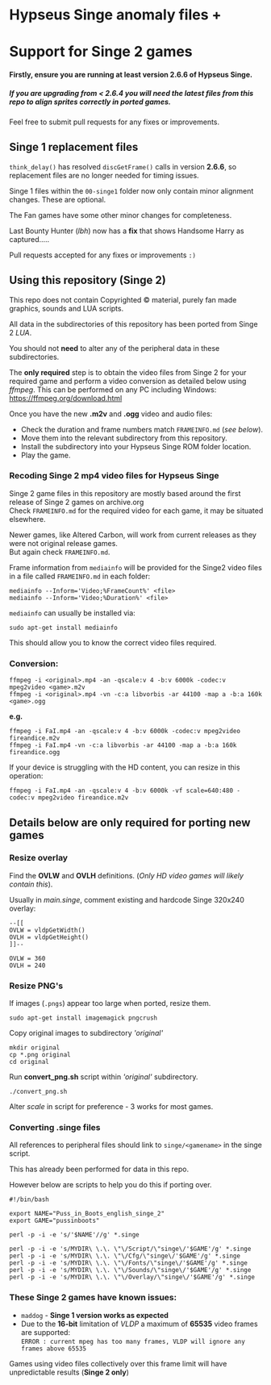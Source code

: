 # Hypseus Singe anomaly files +
# Support for Singe 2 games

#### Firstly, ensure you are running at least version 2.6.6 of Hypseus Singe.

##### If you are upgrading from < 2.6.4 you will need the latest files from this repo to align sprites correctly in ported games.

Feel free to submit pull requests for any fixes or improvements.

## Singe 1 replacement files

``think_delay()`` has resolved ``discGetFrame()`` calls in version **2.6.6**, so replacement files are no longer needed for timing issues.

Singe 1 files within the ``00-singe1`` folder now only contain minor alignment changes. These are optional.

The Fan games have some other minor changes for completeness.

Last Bounty Hunter (*lbh*) now has a **fix** that shows Handsome Harry as captured.....

Pull requests accepted for any fixes or improvements ``:)``

## Using this repository (Singe 2)

This repo does not contain Copyrighted &copy; material, purely fan made graphics, sounds and LUA scripts.

All data in the subdirectories of this repository has been ported from Singe 2 *LUA*.

You should not **need** to alter any of the peripheral data in these subdirectories.

The **only required** step is to obtain the video files from Singe 2 for your required game and perform a video conversion as detailed below using *ffmpeg*. This can be performed on any PC including Windows: https://ffmpeg.org/download.html

Once you have the new **.m2v** and **.ogg** video and audio files: 

* Check the duration and frame numbers match ``FRAMEINFO.md`` (*see below*).
* Move them into the relevant subdirectory from this repository.
* Install the subdirectory into your Hypseus Singe ROM folder location.
* Play the game.

### Recoding Singe 2 mp4 video files for Hypseus Singe

Singe 2 game files in this repository are mostly based around the first release of Singe 2 games on archive.org \
Check ``FRAMEINFO.md`` for the required video for each game, it may be situated elsewhere.

Newer games, like Altered Carbon, will work from current releases as they were not original release games.  
But again check ``FRAMEINFO.md``.

Frame information from ``mediainfo`` will be provided for the Singe2 video files in a file called ``FRAMEINFO.md`` in each folder:

    mediainfo --Inform='Video;%FrameCount%' <file>
    mediainfo --Inform='Video;%Duration%' <file>

``mediainfo`` can usually be installed via:

    sudo apt-get install mediainfo

This should allow you to know the correct video files required.

### Conversion:

    ffmpeg -i <original>.mp4 -an -qscale:v 4 -b:v 6000k -codec:v mpeg2video <game>.m2v
    ffmpeg -i <original>.mp4 -vn -c:a libvorbis -ar 44100 -map a -b:a 160k <game>.ogg

**e.g.**

    ffmpeg -i FaI.mp4 -an -qscale:v 4 -b:v 6000k -codec:v mpeg2video fireandice.m2v
    ffmpeg -i FaI.mp4 -vn -c:a libvorbis -ar 44100 -map a -b:a 160k fireandice.ogg

If your device is struggling with the HD content, you can resize in this operation:

    ffmpeg -i FaI.mp4 -an -qscale:v 4 -b:v 6000k -vf scale=640:480 -codec:v mpeg2video fireandice.m2v


## Details below are only required for porting new games

### Resize overlay

Find the **OVLW** and **OVLH** definitions. (*Only HD video games will likely contain this*).

Usually in *main.singe*, comment existing and hardcode Singe 320x240 overlay:

    --[[
    OVLW = vldpGetWidth()
    OVLH = vldpGetHeight()
    ]]--

    OVLW = 360
    OVLH = 240

### Resize PNG's

If images (``.pngs``) appear too large when ported, resize them.  

    sudo apt-get install imagemagick pngcrush

Copy original images to subdirectory *'original'*

    mkdir original
    cp *.png original
    cd original

Run **convert_png.sh** script within *'original'* subdirectory.

    ./convert_png.sh
    
Alter *scale* in script for preference - 3 works for most games.    

### Converting .singe files

All references to peripheral files should link to ``singe/<gamename>`` in the singe script.
    
This has already been performed for data in this repo.

However below are scripts to help you do this if porting over.

    #!/bin/bash
  
    export NAME="Puss_in_Boots_english_singe_2"
    export GAME="pussinboots"

    perl -p -i -e 's/'$NAME'//g' *.singe

    perl -p -i -e 's/MYDIR\ \.\. \"\/Script/\"singe\/'$GAME'/g' *.singe
    perl -p -i -e 's/MYDIR\ \.\. \"\/Cfg/\"singe\/'$GAME'/g' *.singe
    perl -p -i -e 's/MYDIR\ \.\. \"\/Fonts/\"singe\/'$GAME'/g' *.singe
    perl -p -i -e 's/MYDIR\ \.\. \"\/Sounds/\"singe\/'$GAME'/g' *.singe
    perl -p -i -e 's/MYDIR\ \.\. \"\/Overlay/\"singe\/'$GAME'/g' *.singe


### These Singe 2 games have known issues:

* ``maddog`` - **Singe 1 version works as expected**
* Due to the **16-bit** limitation of *VLDP* a maximum of **65535** video frames are supported: \
  ``ERROR : current mpeg has too many frames, VLDP will ignore any frames above 65535``

Games using video files collectively over this frame limit will have unpredictable results (**Singe 2 only**)
